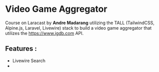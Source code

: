 # Video Game Aggregator
Course on Laracast by **Andre Madarang** utilizing the TALL (TailwindCSS, Alpine.js, Laravel, Livewire) stack to build a video game aggregator that utilizes the https://www.igdb.com API.

## Features : 
- Livewire Search
- 